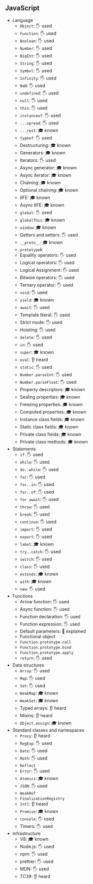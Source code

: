 ## JavaScript

- Language
  - `Object`: 🖐️ used
  - `Function`: 🖐️ used
  - `Boolean`: 🖐️ used
  - `Number`: 🖐️ used
  - `BigInt`: 🖐️ used
  - `String`: 🖐️ used
  - `Symbol`: 🖐️ used
  - `Infinity`: 🖐️ used
  - `NaN`: 🖐️ used
  - `undefined`: 🖐️ used
  - `null`: 🖐️ used
  - `this`: 🖐️ used
  - `instanceof`: 🖐️ used
  - `...spread`: 🖐️ used
  - `...rest`: 🎓 known
  - `typeof`: 🖐️ used
  - Destructuring: 🎓 known
  - Generators: 🎓 known
  - Iterators: 🖐️ used
  - Async generator: 🎓 known
  - Async iterator: 🎓 known
  - Chaining: 🎓 known
  - Optional chaining: 🎓 known
  - IIFE: 🎓 known
  - Async IIFE: 🎓 known
  - `global`: 🖐️ used
  - `globalThis`: 🎓 known
  - `window`: 🎓 known
  - Getters and setters: 🖐️ used
  - `__proto__`: 🎓 known
  - `prototype`k
  - Equality operators: 🖐️ used
  - Logical operators: 🖐️ used
  - Logical Assignment: 🖐️ used
  - Bitwise operators: 🖐️ used
  - Ternary operator: 🖐️ used
  - `void`: 🖐️ used
  - `yield`: 🎓 known
  - `await`: 🖐️ used
  - Template literal: 🖐️ used
  - Strict mode: 🖐️ used
  - Hoisting: 🖐️ used
  - `delete`: 🖐️ used
  - `in`: 🖐️ used
  - `super`: 🎓 known
  - `eval`: 👂 heard
  - `static`: 🖐️ used
  - `Number.parseInt`: 🖐️ used
  - `Number.parseFloat`: 🖐️ used
  - Property descriptors: 🎓 known
  - Sealing properties: 🎓 known
  - Freezing properties: 🎓 known
  - Computed properties: 🎓 known
  - Instance class fields: 🎓 known
  - Static class fields: 🎓 known
  - Private class fields: 🎓 known
  - Private class methods: 🎓 known
- Statements
  - `if`: 🖐️ used
  - `while`: 🖐️ used
  - `do..while`: 🖐️ used
  - `for`: 🖐️ used
  - `for..in`: 🖐️ used
  - `for..of`: 🖐️ used
  - `for await`: 🖐️ used
  - `throw`: 🖐️ used
  - `break`: 🖐️ used
  - `continue`: 🖐️ used
  - `import`: 🖐️ used
  - `export`: 🖐️ used
  - `label`: 🎓 known
  - `try..catch`: 🖐️ used
  - `switch`: 🖐️ used
  - `class`: 🖐️ used
  - `extends`: 🎓 known
  - `with`: 🎓 known
  - `new`: 🖐️ used
- Functions
  - Arrow function: 🖐️ used
  - Async function: 🖐️ used
  - Function declaration: 🖐️ used
  - Function expression: 🖐️ used
  - Default parameters: 🙋 explained
  - Functional object
  - `Function.prototype.call`
  - `Function.prototype.bind`
  - `Function.prototype.apply`
  - `return`: 🖐️ used
- Data structures
  - `Array`: 🖐️ used
  - `Map`: 🖐️ used
  - `Set`: 🖐️ used
  - `WeakMap`: 🎓 known
  - `WeakSet`: 🎓 known
  - Typed arrays: 👂 heard
  - Mixins: 👂 heard
  - `Object.assign`: 🎓 known
- Standard classes and namespaces
  - `Proxy`: 👂 heard
  - `RegExp`: 🖐️ used
  - `Date`: 🖐️ used
  - `Math`: 🖐️ used
  - `Reflect`
  - `Error`: 🖐️ used
  - `Atomics`: 🎓 known
  - `JSON`: 🖐️ used
  - `WeakRef`
  - `FinalizationRegistry`
  - `Intl`: 👂 heard
  - `Promise`: 🎓 known
  - `console`: 🖐️ used
  - Timers: 🖐️ used
- Infrastructure
  - V8: 🎓 known
  - Node.js: 🖐️ used
  - npm: 🖐️ used
  - prettier: 🖐️ used
  - MDN: 🖐️ used
  - TC39: 👂 heard
